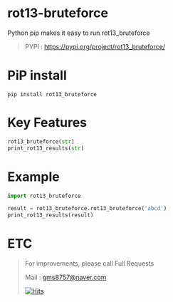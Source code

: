 # rot13-bruteforce
Python pip makes it easy to run rot13_bruteforce
> PYPI : https://pypi.org/project/rot13_bruteforce/
# PiP install
```
pip install rot13_bruteforce
```
# Key Features
```python
rot13_bruteforce(str)
print_rot13_results(str)
```
# Example
```python
import rot13_bruteforce

result = rot13_bruteforce.rot13_bruteforce('abcd')
print_rot13_results(result)
```
# ETC
> For improvements, please call Full Requests
> 
> Mail : gms8757@naver.com
>
> [![Hits](https://hits.seeyoufarm.com/api/count/incr/badge.svg?url=https%3A%2F%2Fgithub.com%2FGaeduck-0908%2Frot13-bruteforce&count_bg=%23000000&title_bg=%23000000&icon=&icon_color=%23000000&title=View&edge_flat=false)](https://hits.seeyoufarm.com)
